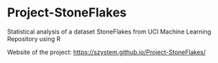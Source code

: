 # Project-StoneFlakes
Statistical analysis of a dataset StoneFlakes from UCI Machine Learning Repository using R 

Website of the project: https://szystem.github.io/Project-StoneFlakes/
